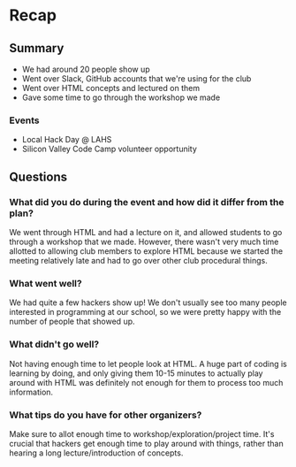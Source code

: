 # Recap

## Summary

- We had around 20 people show up
- Went over Slack, GitHub accounts that we're using for the club
- Went over HTML concepts and lectured on them
- Gave some time to go through the workshop we made

### Events

- Local Hack Day @ LAHS
- Silicon Valley Code Camp volunteer opportunity

## Questions

### What did you do during the event and how did it differ from the plan?

We went through HTML and had a lecture on it, and allowed students to go through
a workshop that we made.  However, there wasn't very much time allotted to
allowing club members to explore HTML because we started the meeting relatively
late and had to go over other club procedural things.

### What went well?

We had quite a few hackers show up! We don't usually see too many people
interested in programming at our school, so we were pretty happy with the
number of people that showed up.

### What didn't go well?

Not having enough time to let people look at HTML.  A huge part of coding is
learning by doing, and only giving them 10-15 minutes to actually play around
with HTML was definitely not enough for them to process too much information.

### What tips do you have for other organizers?

Make sure to allot enough time to workshop/exploration/project time.  It's
crucial that hackers get enough time to play around with things, rather than
hearing a long lecture/introduction of concepts.
